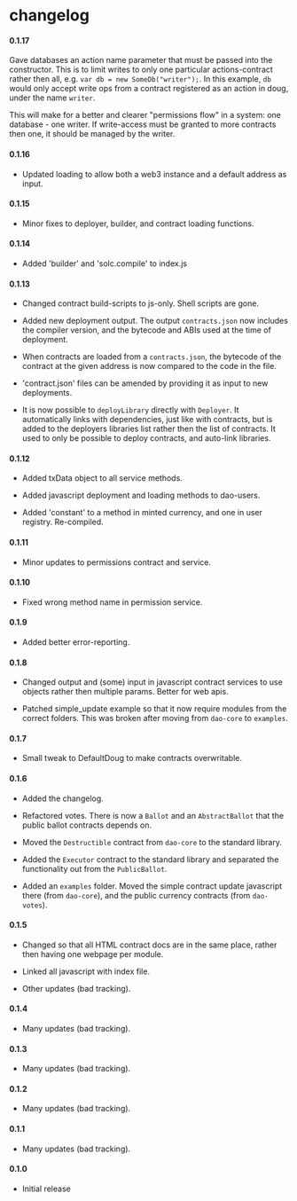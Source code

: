 # changelog

#### 0.1.17

Gave databases an action name parameter that must be passed into the constructor. This is to limit writes to only one particular actions-contract rather then all, e.g. `var db = new SomeDb("writer");`. In this example, `db` would only accept write ops from a contract registered as an action in doug, under the name `writer`.
 
This will make for a better and clearer "permissions flow" in a system: one database - one writer. If write-access must be granted to more contracts then one, it should be managed by the writer. 

#### 0.1.16

- Updated loading to allow both a web3 instance and a default address as input.

#### 0.1.15

- Minor fixes to deployer, builder, and contract loading functions.

#### 0.1.14

- Added 'builder' and 'solc.compile' to index.js

#### 0.1.13

- Changed contract build-scripts to js-only. Shell scripts are gone.

- Added new deployment output. The output `contracts.json` now includes the compiler version, and the bytecode and ABIs used at the time of deployment.

- When contracts are loaded from a `contracts.json`, the bytecode of the contract at the given address is now compared to the code in the file.

- 'contract.json' files can be amended by providing it as input to new deployments.
 
- It is now possible to `deployLibrary` directly with `Deployer`. It automatically links with dependencies, just like with contracts, but is added to the deployers libraries list rather then the list of contracts. It used to only be possible to deploy contracts, and auto-link libraries.

#### 0.1.12

- Added txData object to all service methods.

- Added javascript deployment and loading methods to dao-users.
 
- Added 'constant' to a method in minted currency, and one in user registry. Re-compiled.

#### 0.1.11

- Minor updates to permissions contract and service.

#### 0.1.10

- Fixed wrong method name in permission service.

#### 0.1.9

- Added better error-reporting.

#### 0.1.8

- Changed output and (some) input in javascript contract services to use objects rather then multiple params. Better for web apis.

- Patched simple_update example so that it now require modules from the correct folders. This was broken after moving from `dao-core` to `examples`.

#### 0.1.7

- Small tweak to DefaultDoug to make contracts overwritable.

#### 0.1.6

- Added the changelog.

- Refactored votes. There is now a `Ballot` and an `AbstractBallot` that the public ballot contracts depends on.

- Moved the `Destructible` contract from `dao-core` to the standard library.

- Added the `Executor` contract to the standard library and separated the functionality out from the `PublicBallot`.

- Added an `examples` folder. Moved the simple contract update javascript there (from `dao-core`), and the public currency contracts (from `dao-votes`).

#### 0.1.5 

- Changed so that all HTML contract docs are in the same place, rather then having one webpage per module.

- Linked all javascript with index file.

- Other updates (bad tracking).

#### 0.1.4

- Many updates (bad tracking).

#### 0.1.3

- Many updates (bad tracking).

#### 0.1.2

- Many updates (bad tracking).

#### 0.1.1

- Many updates (bad tracking).

#### 0.1.0

- Initial release